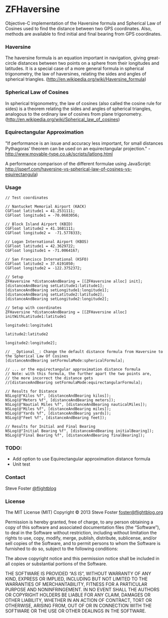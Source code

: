 # ZFHaversine #

Objective-C implementation of the Haversine formula and Spherical Law of Cosines used to find the distance between two GPS coordinates.  Also, methods are available to find initial and final bearing from GPS coordinates.


### Haversine ###
The haversine formula is an equation important in navigation, giving great-circle distances between two 
points on a sphere from their longitudes and latitudes. It is a special case of a more general formula 
in spherical trigonometry, the law of haversines, relating the sides and angles of spherical triangles. (http://en.wikipedia.org/wiki/Haversine_formula)

### Spherical Law of Cosines ###
In spherical trigonometry, the law of cosines (also called the cosine rule for sides) is a theorem 
relating the sides and angles of spherical triangles, analogous to the ordinary law of cosines from 
plane trigonometry. (http://en.wikipedia.org/wiki/Spherical_law_of_cosines)

### Equirectangular Approximation
"If performance is an issue and accuracy less important, for small distances Pythagoras’ theorem can be used on an equirectangular projection." \- http://www.movable-type.co.uk/scripts/latlong.html

A performance comparison of the different formulae using JavaScript: http://jsperf.com/haversine-vs-spherical-law-of-cosines-vs-equirectangula)

### Usage ###
    
    
    // Test coordinates
    
    // Nantucket Memorial Airport (KACK)
    CGFloat latitude1 = 41.2531111;
    CGFloat longitude1 = -70.0603056;
    
    // Block Island Airport (KBID)
    CGFloat latitude2 = 41.1681111;
    CGFloat longitude2 =  -71.5778333;

    // Logan International Airport (KBOS)
    CGFloat latitude1 = 42.3629722;
    CGFloat longitude1 = -71.0064167;
    
    // San Francisco International (KSFO)
    CGFloat latitude2 = 37.6191050;
    CGFloat longitude2 = -122.3752372;
    
    // Setup
    ZFHaversine *distanceAndBearing = [[ZFHaversine alloc] init];
    [distanceAndBearing setLatitude1:latitude1];
    [distanceAndBearing setLongitude1:longitude1];
    [distanceAndBearing setLatitude2:latitude2];
    [distanceAndBearing setLongitude2:longitude2];
    
    // Setup with coordinates
    ZFHaversine *distanceAndBearing = [[ZFHaversine alloc] initWithLatitude1:latitude1
                                                                  longitude1:longitude1
                                                                   latitude2:latitude2
                                                                  longitude2:longitude2];
    
    // __Optional__: Change the default distance formula from Haversine to the Spherical Law Of Cosines
    [distanceAndBearing setFormulaMode:sphericalFormula];

    // ... or the equirectangular approximation distance formula
    // Note: with this formula, the further apart the two points are,
    // the more incorrect the distance gets
    //[distanceAndBearing setFormulaMode:equirectangularFormula];

    // Results for Distance    
    NSLog(@"Kilos %f", [distanceAndBearing kilos]);
    NSLog(@"Meters %f", [distanceAndBearing meters]);
    NSLog(@"Nautial Miles %f", [distanceAndBearing nauticalMiles]);
    NSLog(@"Miles %f", [distanceAndBearing miles]);
    NSLog(@"Yards %f", [distanceAndBearing yards]);
    NSLog(@"Feet %f", [distanceAndBearing feet]);
    
    // Results for Initial and Final Bearing
    NSLog(@"Initial Bearing %f", [distanceAndBearing initialBearing]);
    NSLog(@"Final Bearing %f", [distanceAndBearing finalBearing]);
    
    

### TODO:

* Add option to use Equirectangular approximation distance formula
* Unit test

### Contact

Steve Foster [@flightblog](http://twitter.com/flightblog)

### License

The MIT License (MIT)
Copyright © 2013 Steve Foster <foster@flightblog.org>

Permission is hereby granted, free of charge, to any person obtaining a copy of this software and associated documentation files (the “Software”), to deal in the Software without restriction, including without limitation the rights to use, copy, modify, merge, publish, distribute, sublicense, and/or sell copies of the Software, and to permit persons to whom the Software is furnished to do so, subject to the following conditions:

The above copyright notice and this permission notice shall be included in all copies or substantial portions of the Software.

THE SOFTWARE IS PROVIDED “AS IS”, WITHOUT WARRANTY OF ANY KIND, EXPRESS OR IMPLIED, INCLUDING BUT NOT LIMITED TO THE WARRANTIES OF MERCHANTABILITY, FITNESS FOR A PARTICULAR PURPOSE AND NONINFRINGEMENT. IN NO EVENT SHALL THE AUTHORS OR COPYRIGHT HOLDERS BE LIABLE FOR ANY CLAIM, DAMAGES OR OTHER LIABILITY, WHETHER IN AN ACTION OF CONTRACT, TORT OR OTHERWISE, ARISING FROM, OUT OF OR IN CONNECTION WITH THE SOFTWARE OR THE USE OR OTHER DEALINGS IN THE SOFTWARE.



